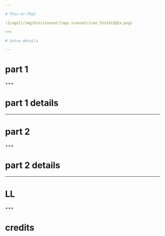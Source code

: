 ```yaml
---

# This-or-That

![Logo](/img/bin/iconset/logo.iconset/icon_512x512@2x.png)

+++

# intro details

---
```


# part 1

+++

# part 1 details

---

# part 2

+++

# part 2 details

---

# LL

+++

# credits
